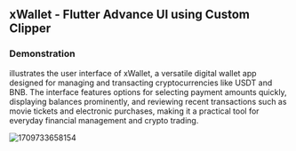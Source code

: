 ## xWallet - Flutter Advance UI using Custom Clipper



### Demonstration

<p>illustrates the user interface of xWallet, a versatile digital wallet app designed for managing and transacting cryptocurrencies like USDT and BNB. The interface features options for selecting payment amounts quickly, displaying balances prominently, and reviewing recent transactions such as movie tickets and electronic purchases, making it a practical tool for everyday financial management and crypto trading.</p>

![1709733658154](https://github.com/tusharhow/xWallet/assets/65107679/f04fc05b-2a0a-4439-bf77-20956de90760)
